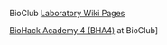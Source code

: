 BioClub [Laboratory Wiki Pages](https://github.com/BioClub/lab/wiki)

[BioHack Academy 4 (BHA4)](http://biohackacademy.github.io/bha4/) at BioClub]
